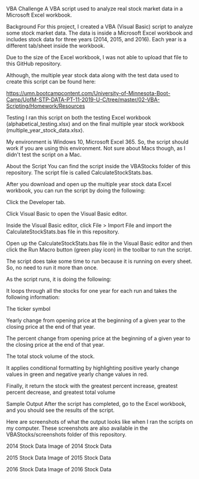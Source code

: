 VBA Challenge
A VBA script used to analyze real stock market data in a Microsoft Excel workbook.

Background
For this project, I created a VBA (Visual Basic) script to analyze some stock market data. The data is inside a Microsoft Excel workbook and includes stock data for three years (2014, 2015, and 2016). Each year is a different tab/sheet inside the workbook.

Due to the size of the Excel workbook, I was not able to upload that file to this GitHub repository.

Although, the multiple year stock data along with the test data used to create this script can be found here:

https://umn.bootcampcontent.com/University-of-Minnesota-Boot-Camp/UofM-STP-DATA-PT-11-2019-U-C/tree/master/02-VBA-Scripting/Homework/Resources

Testing
I ran this script on both the testing Excel workbook (alphabetical_testing.xlsx) and on the final multiple year stock workbook (multiple_year_stock_data.xlsx).

My environment is Windows 10, Microsoft Excel 365. So, the script should work if you are using this environment. Not sure about Macs though, as I didn't test the script on a Mac.

About the Script
You can find the script inside the VBAStocks folder of this repository. The script file is called CalculateStockStats.bas.

After you download and open up the multiple year stock data Excel workbook, you can run the script by doing the following:

Click the Developer tab.

Click Visual Basic to open the Visual Basic editor.

Inside the Visual Basic editor, click File > Import File and import the CalculateStockStats.bas file in this repository.

Open up the CalculateStockStats.bas file in the Visual Basic editor and then click the Run Macro button (green play icon) in the toolbar to run the script.

The script does take some time to run because it is running on every sheet. So, no need to run it more than once.

As the script runs, it is doing the following:

It loops through all the stocks for one year for each run and takes the following information:

The ticker symbol

Yearly change from opening price at the beginning of a given year to the closing price at the end of that year.

The percent change from opening price at the beginning of a given year to the closing price at the end of that year.

The total stock volume of the stock.

It applies conditional formatting by highlighting positive yearly change values in green and negative yearly change values in red.

Finally, it return the stock with the greatest percent increase, greatest percent decrease, and greatest total volume

Sample Output
After the script has completed, go to the Excel workbook, and you should see the results of the script.

Here are screenshots of what the output looks like when I ran the scripts on my computer. These screenshots are also available in the VBAStocks/screenshots folder of this repository.

2014 Stock Data
Image of 2014 Stock Data

2015 Stock Data
Image of 2015 Stock Data

2016 Stock Data
Image of 2016 Stock Data
